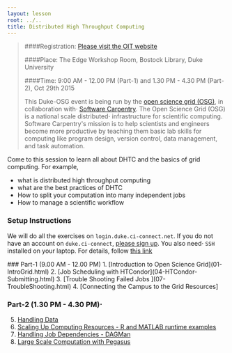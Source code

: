 ```yaml
---
layout: lesson
root: ../..
title: Distributed High Throughput Computing
---
```



>
>####Registration: [Please visit the OIT website ](https://training.oit.duke.edu/enroll/index.php/public_research/show/1377)
>
>####Place: The Edge Workshop Room, Bostock Library, Duke University
>
>####Time: 9:00 AM - 12.00 PM (Part-1) and 1.30 PM - 4.30 PM (Part-2), Oct 29th 2015
>
> This Duke-OSG event is being run by the [open science grid (OSG)](http://opensciencegrid.org/), in collaboration with⋅
> [Software Carpentry](http://software-carpentry.org).  The Open Science Grid (OSG) is a national scale distributed⋅
>  infrastructure for scientific computing.  Software Carpentry's mission is to help scientists and engineers 
>  become more productive by teaching them basic lab skills for computing
>  like program design, version control, data management, and task automation.
>


Come to this session to learn all about DHTC and the basics of grid computing. For example, 

*    what is distributed high throughput computing 
*    what are the best practices of DHTC
*    How to split your computation into many independent jobs
*    How to manage a scientific workflow 


### Setup Instructions
 We will do all the exercises on `login.duke.ci-connect.net`.  If you do not have an account on
 `duke.ci-connect`, [please sign up](https://duke.ci-connect.net/signup). You also need⋅
`SSH` installed on your laptop.  For details, follow [this link](http://swc-osg-workshop.github.io/2015-10-27-duke/setup.html)


<div class="toc" markdown="1">
### Part-1 (9.00 AM - 12.00 PM)
1.  [Introduction to Open Science Grid](01-IntroGrid.html)
2.  [Job Scheduling with HTCondor](04-HTCondor-Submitting.html)
3.  [Trouble Shooting Failed Jobs ](07-TroubleShooting.html)
4.  [Connecting the Campus to the Grid Resources]

### Part-2 (1.30 PM - 4.30 PM)⋅
5.  [Handling Data](05-Stash.html)
6.  [Scaling Up Computing Resources - R and MATLAB runtime examples](04a-ScalingUp.html)
7.  [Handling Job Dependencies - DAGMan](06-dagman-namd.html)
8.  [Large Scale Computation with  Pegasus](06a-pegasus-namd.html) 

</div>
